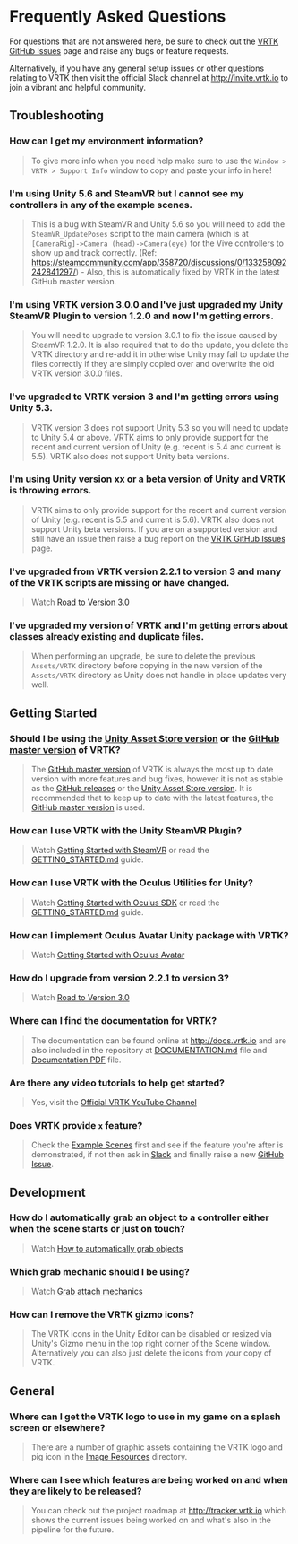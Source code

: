 # Frequently Asked Questions

For questions that are not answered here, be sure to check out the [VRTK GitHub Issues](https://github.com/thestonefox/VRTK/issues) page and raise any bugs or feature requests.

Alternatively, if you have any general setup issues or other questions relating to VRTK then visit the official Slack channel at http://invite.vrtk.io to join a vibrant and helpful community.

## Troubleshooting

### How can I get my environment information?
  > To give more info when you need help make sure to use the `Window > VRTK > Support Info` window to copy and paste your info in here!

### I'm using Unity 5.6 and SteamVR but I cannot see my controllers in any of the example scenes.
  > This is a bug with SteamVR and Unity 5.6 so you will need to add the `SteamVR_UpdatePoses` script to the main camera (which is at `[CameraRig]->Camera (head)->Camera(eye)` for the Vive controllers to show up and track correctly. (Ref: https://steamcommunity.com/app/358720/discussions/0/133258092242841297/) - Also, this is automatically fixed by VRTK in the latest GitHub master version.

### I'm using VRTK version 3.0.0 and I've just upgraded my Unity SteamVR Plugin to version 1.2.0 and now I'm getting errors.
  > You will need to upgrade to version 3.0.1 to fix the issue caused by SteamVR 1.2.0.
  It is also required that to do the update, you delete the VRTK directory and re-add it in otherwise Unity may fail to update the files correctly if they are simply copied over and overwrite the old VRTK version 3.0.0 files.

### I've upgraded to VRTK version 3 and I'm getting errors using Unity 5.3.
  > VRTK version 3 does not support Unity 5.3 so you will need to update to Unity 5.4 or above. VRTK aims to only provide support for the recent and current version of Unity (e.g. recent is 5.4 and current is 5.5). VRTK also does not support Unity beta versions.

### I'm using Unity version xx or a beta version of Unity and VRTK is throwing errors.
  > VRTK aims to only provide support for the recent and current version of Unity (e.g. recent is 5.5 and current is 5.6). VRTK also does not support Unity beta versions. If you are on a supported version and still have an issue then raise a bug report on the [VRTK GitHub Issues](https://github.com/thestonefox/VRTK/issues) page.

### I've upgraded from VRTK version 2.2.1 to version 3 and many of the VRTK scripts are missing or have changed.
  > Watch [Road to Version 3.0](https://www.youtube.com/watch?v=tMz04CqAYjw)
  
### I've upgraded my version of VRTK and I'm getting errors about classes already existing and duplicate files.
  > When performing an upgrade, be sure to delete the previous `Assets/VRTK` directory before copying in the new version of the `Assets/VRTK` directory as Unity does not handle in place updates very well.

## Getting Started

### Should I be using the [Unity Asset Store version](https://www.assetstore.unity3d.com/en/#!/content/64131) or the [GitHub master version](https://github.com/thestonefox/VRTK) of VRTK?
  > The [GitHub master version](https://github.com/thestonefox/VRTK) of VRTK is always the most up to date version with more features and bug fixes, however it is not as stable as the [GitHub releases](https://github.com/thestonefox/VRTK/releases) or the [Unity Asset Store version](https://www.assetstore.unity3d.com/en/#!/content/64131). It is recommended that to keep up to date with the latest features, the [GitHub master version](https://github.com/thestonefox/VRTK) is used.

### How can I use VRTK with the Unity SteamVR Plugin?
  > Watch [Getting Started with SteamVR](https://www.youtube.com/watch?v=tyFV9oBReqg) or read the [GETTING_STARTED.md](https://github.com/thestonefox/VRTK/blob/master/GETTING_STARTED.md) guide.

### How can I use VRTK with the Oculus Utilities for Unity?
  > Watch [Getting Started with Oculus SDK](https://www.youtube.com/watch?v=psPVNddjgGw) or read the [GETTING_STARTED.md](https://github.com/thestonefox/VRTK/blob/master/GETTING_STARTED.md) guide.

### How can I implement Oculus Avatar Unity package with VRTK?
  > Watch [Getting Started with Oculus Avatar](https://www.youtube.com/watch?v=N7F0KqgNrAk)

### How do I upgrade from version 2.2.1 to version 3?
  > Watch [Road to Version 3.0](https://www.youtube.com/watch?v=tMz04CqAYjw)

### Where can I find the documentation for VRTK?
  > The documentation can be found online at http://docs.vrtk.io and are also included in the repository at [DOCUMENTATION.md](https://github.com/thestonefox/VRTK/blob/master/DOCUMENTATION.md) file and [Documentation PDF](https://github.com/thestonefox/VRTK/blob/master/Assets/VRTK/DOCUMENTATION.pdf) file.

### Are there any video tutorials to help get started?
  > Yes, visit the [Official VRTK YouTube Channel](http://videos.vrtk.io)

### Does VRTK provide `x` feature?
  > Check the [Example Scenes](https://github.com/thestonefox/VRTK/tree/master/Assets/VRTK/Examples) first and see if the feature you're after is demonstrated, if not then ask in [Slack](http://invite.vrtk.io) and finally raise a new [GitHub Issue](https://github.com/thestonefox/VRTK/issues).

## Development

### How do I automatically grab an object to a controller either when the scene starts or just on touch?
  > Watch [How to automatically grab objects](https://www.youtube.com/watch?v=YkeWIAonku0)

### Which grab mechanic should I be using?
  > Watch [Grab attach mechanics](https://www.youtube.com/watch?v=KPJBFpl2bPI)
  
### How can I remove the VRTK gizmo icons?
  > The VRTK icons in the Unity Editor can be disabled or resized via Unity's Gizmo menu in the top right corner of the Scene window. Alternatively you can also just delete the icons from your copy of VRTK.

## General

### Where can I get the VRTK logo to use in my game on a splash screen or elsewhere?
  > There are a number of graphic assets containing the VRTK logo and pig icon in the [Image Resources](https://github.com/thestonefox/VRTK/tree/master/Assets/VRTK/Examples/Resources/Images/logos) directory.

### Where can I see which features are being worked on and when they are likely to be released?
  > You can check out the project roadmap at http://tracker.vrtk.io which shows the current issues being worked on and what's also in the pipeline for the future.
